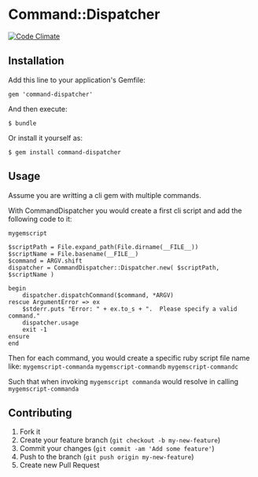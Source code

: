 # Command::Dispatcher

[![Code Climate](https://codeclimate.com/github/patbonecrusher/command-dispatcher.png)](https://codeclimate.com/github/patbonecrusher/command-dispatcher)

## Installation

Add this line to your application's Gemfile:

    gem 'command-dispatcher'

And then execute:

    $ bundle

Or install it yourself as:

    $ gem install command-dispatcher

## Usage

Assume you are writting a cli gem with multiple commands.

With CommandDispatcher you would create a first cli script and add the 
following code to it:

`mygemscript`

    $scriptPath = File.expand_path(File.dirname(__FILE__))
    $scriptName = File.basename(__FILE__)
    $command = ARGV.shift
    dispatcher = CommandDispatcher::Dispatcher.new( $scriptPath, $scriptName )

    begin
        dispatcher.dispatchCommand($command, *ARGV)
    rescue ArgumentError => ex
        $stderr.puts "Error: " + ex.to_s + ".  Please specify a valid command."
        dispatcher.usage
        exit -1
    ensure
    end

Then for each command, you would create a specific ruby script file name like:
`mygemscript-commanda`
`mygemscript-commandb`
`mygemscript-commandc`

Such that when invoking `mygemscript commanda` would resolve in calling `mygemscript-commanda`


## Contributing

1. Fork it
2. Create your feature branch (`git checkout -b my-new-feature`)
3. Commit your changes (`git commit -am 'Add some feature'`)
4. Push to the branch (`git push origin my-new-feature`)
5. Create new Pull Request
